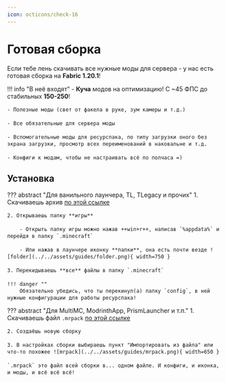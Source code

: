 ```yaml
---
icon: octicons/check-16
---
```


# Готовая сборка

<!-- TODO: Поменять тут -->

Если тебе лень скачивать все нужные моды для сервера - у нас есть готовая сборка на **Fabric 1.20.1**!

!!! info "В неё входят"
    - **Куча** модов на оптимизацию! С ~45 ФПС до стабильных **150-250**!

    - Полезные моды (свет от факела в руке, зум камеры и т.д.)

    - Все обязательные для сервера моды

    - Вспомогательные моды для ресурспака, по типу загрузки оного без экрана загрузки, просмотр всех переименований в наковальне и т.д.

    - Конфиги к модам, чтобы не настраивать всё по полчаса =)

## Установка
??? abstract "Для ванильного лаунчера, TL, TLegacy и прочих"
    1. Скачиваешь архив [по этой ссылке](https://drive.google.com/file/d/1VUjWjsU4A06duxJqlsqukfccaKwX5ScM/view?usp=sharing)

    2. Открываешь папку **игры**
        
        - Открыть папку игры можно нажав ++win+r++, написав `%appdata%` и перейдя в папку `.minecraft`
        
        - Или нажав в лаунчере иконку **папки**, она есть почти везде ![folder](../../assets/guides/folder.png){ width=750 }
    
    3. Перекидываешь **все** файлы в папку `.minecraft`

    !!! danger ""
        Обязательно убедись, что ты перекинул(а) папку `config`, в ней нужные конфигурации для работы ресурспака!

??? abstract "Для MultiMC, ModrinthApp, PrismLauncher и т.п."
    1. Скачиваешь файл `.mrpack` [по этой ссылке](https://drive.google.com/file/d/1CrfaK7_V7Dpq3bqJQHNUcWOXtpnyjsqs/view?usp=sharing)

    2. Создаёшь новую сборку

    3. В настройках сборки выбираешь пункт "Импортировать из файла" или что-то похожее ![mrpack](../../assets/guides/mrpack.png){ width=650 }

    `.mrpack` это файл всей сборки в... одном файле. И конфиги, и иконка, и моды, и всё всё всё!